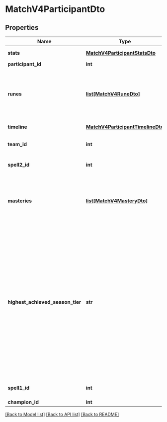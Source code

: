 # MatchV4ParticipantDto

## Properties
Name | Type | Description | Notes
------------ | ------------- | ------------- | -------------
**stats** | [**MatchV4ParticipantStatsDto**](MatchV4ParticipantStatsDto.md) | Participant statistics. | [optional] 
**participant_id** | **int** |  | [optional] 
**runes** | [**list[MatchV4RuneDto]**](MatchV4RuneDto.md) | List of legacy Rune information. Not included for matches played with Runes Reforged. | [optional] 
**timeline** | [**MatchV4ParticipantTimelineDto**](MatchV4ParticipantTimelineDto.md) | Participant timeline data. | [optional] 
**team_id** | **int** | 100 for blue side. 200 for red side. | [optional] 
**spell2_id** | **int** | Second Summoner Spell id. | [optional] 
**masteries** | [**list[MatchV4MasteryDto]**](MatchV4MasteryDto.md) | List of legacy Mastery information. Not included for matches played with Runes Reforged. | [optional] 
**highest_achieved_season_tier** | **str** | Highest ranked tier achieved for the previous season in a specific subset of queueIds, if any, otherwise null. Used to display border in game loading screen. Please refer to the Ranked Info documentation.              (Legal values:  CHALLENGER,  MASTER,  DIAMOND,  PLATINUM,  GOLD,  SILVER,  BRONZE,  UNRANKED) | [optional] 
**spell1_id** | **int** | First Summoner Spell id. | [optional] 
**champion_id** | **int** |  | [optional] 

[[Back to Model list]](../README.md#documentation-for-models) [[Back to API list]](../README.md#documentation-for-api-endpoints) [[Back to README]](../README.md)


